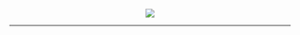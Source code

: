 <div align='center'>
	<p>
		<img src='https://github.com/iamstrawberry/website1/blob/65c44fb5c9e514b6d2a285c9d51e39ca5ae3d49e/assets/media/iamstrawberry.png'><hr>
	</p>
	<p>
		<img src'https://github-readme-stats-git-masterrstaa-rickstaa.vercel.app/api?username=iamstrawberry&show_icons=true&theme=transparent'>
	</p>
</div>
